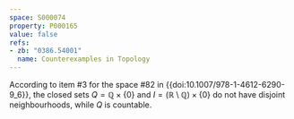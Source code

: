 ```yaml
---
space: S000074
property: P000165
value: false
refs:
- zb: "0386.54001"
  name: Counterexamples in Topology
---
```


According to item #3 for the space #82 in
{{doi:10.1007/978-1-4612-6290-9_6}}, the closed sets $Q=\mathbb Q\times\{0\}$ and $I=(\mathbb R\setminus\mathbb Q)\times\{0\}$ do not have disjoint neighbourhoods, while $Q$ is countable.
